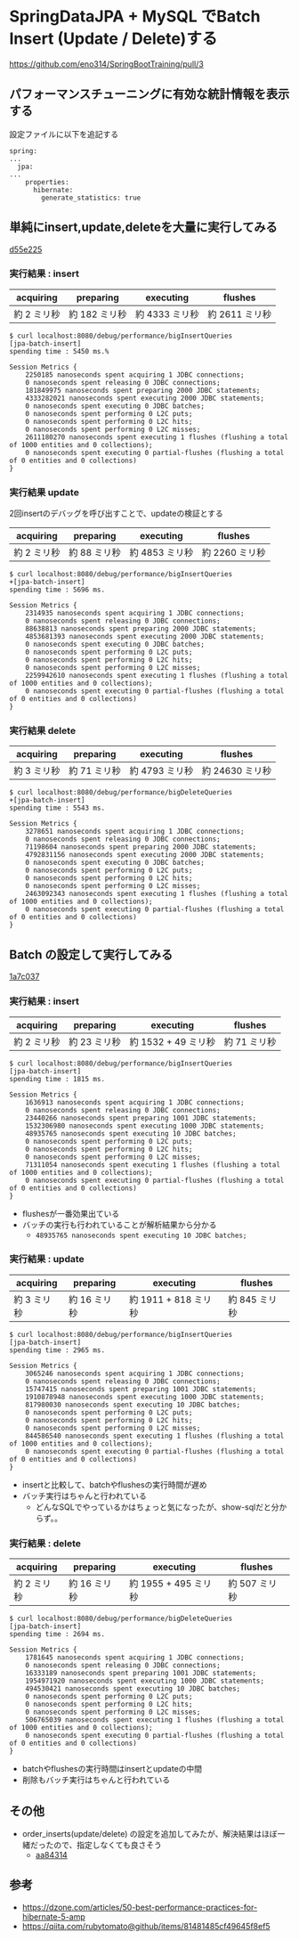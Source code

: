 # SpringDataJPA + MySQL でBatch Insert (Update / Delete)する

https://github.com/eno314/SpringBootTraining/pull/3

## パフォーマンスチューニングに有効な統計情報を表示する

設定ファイルに以下を追記する

```:yaml
spring:
...
  jpa:
...
    properties:
      hibernate:
        generate_statistics: true
```

## 単純にinsert,update,deleteを大量に実行してみる

[d55e225](https://github.com/eno314/SpringBootTraining/commit/d55e225b8dd59c5930a1df58f45d91eeaa5e0485)

### 実行結果 : insert

| acquiring | preparing | executing | flushes |
|---|---|---|---|
| 約 2 ミリ秒 | 約 182 ミリ秒 | 約 4333 ミリ秒 | 約 2611 ミリ秒 |

```
$ curl localhost:8080/debug/performance/bigInsertQueries                                                                                                 [jpa-batch-insert]
spending time : 5450 ms.%
```

```
Session Metrics {
    2250185 nanoseconds spent acquiring 1 JDBC connections;
    0 nanoseconds spent releasing 0 JDBC connections;
    181849975 nanoseconds spent preparing 2000 JDBC statements;
    4333282021 nanoseconds spent executing 2000 JDBC statements;
    0 nanoseconds spent executing 0 JDBC batches;
    0 nanoseconds spent performing 0 L2C puts;
    0 nanoseconds spent performing 0 L2C hits;
    0 nanoseconds spent performing 0 L2C misses;
    2611180270 nanoseconds spent executing 1 flushes (flushing a total of 1000 entities and 0 collections);
    0 nanoseconds spent executing 0 partial-flushes (flushing a total of 0 entities and 0 collections)
}
```


### 実行結果 update

2回insertのデバッグを呼び出すことで、updateの検証とする

| acquiring | preparing | executing | flushes |
|---|---|---|---|
| 約 2 ミリ秒 | 約 88 ミリ秒 | 約 4853 ミリ秒 | 約 2260 ミリ秒 |

```
$ curl localhost:8080/debug/performance/bigInsertQueries                                                                                                +[jpa-batch-insert]
spending time : 5696 ms.
```

```
Session Metrics {
    2314935 nanoseconds spent acquiring 1 JDBC connections;
    0 nanoseconds spent releasing 0 JDBC connections;
    88638813 nanoseconds spent preparing 2000 JDBC statements;
    4853681393 nanoseconds spent executing 2000 JDBC statements;
    0 nanoseconds spent executing 0 JDBC batches;
    0 nanoseconds spent performing 0 L2C puts;
    0 nanoseconds spent performing 0 L2C hits;
    0 nanoseconds spent performing 0 L2C misses;
    2259942610 nanoseconds spent executing 1 flushes (flushing a total of 1000 entities and 0 collections);
    0 nanoseconds spent executing 0 partial-flushes (flushing a total of 0 entities and 0 collections)
}
```

### 実行結果 delete

| acquiring | preparing | executing | flushes |
|---|---|---|---|
| 約 3 ミリ秒 | 約 71 ミリ秒 | 約 4793 ミリ秒 | 約 24630 ミリ秒 |

```
$ curl localhost:8080/debug/performance/bigDeleteQueries                                                                                                +[jpa-batch-insert]
spending time : 5543 ms.
```

```
Session Metrics {
    3278651 nanoseconds spent acquiring 1 JDBC connections;
    0 nanoseconds spent releasing 0 JDBC connections;
    71198604 nanoseconds spent preparing 2000 JDBC statements;
    4792831156 nanoseconds spent executing 2000 JDBC statements;
    0 nanoseconds spent executing 0 JDBC batches;
    0 nanoseconds spent performing 0 L2C puts;
    0 nanoseconds spent performing 0 L2C hits;
    0 nanoseconds spent performing 0 L2C misses;
    2463092343 nanoseconds spent executing 1 flushes (flushing a total of 1000 entities and 0 collections);
    0 nanoseconds spent executing 0 partial-flushes (flushing a total of 0 entities and 0 collections)
}
```

## Batch の設定して実行してみる

[1a7c037](https://github.com/eno314/SpringBootTraining/commit/1a7c037ccd9d73483bdc58b3eed3bd2bf799e1e8)

### 実行結果 : insert

| acquiring | preparing | executing | flushes |
|---|---|---|---|
| 約 2 ミリ秒 | 約 23 ミリ秒 | 約 1532 + 49 ミリ秒  | 約 71 ミリ秒 |

```
$ curl localhost:8080/debug/performance/bigInsertQueries                                                                                                 [jpa-batch-insert]
spending time : 1815 ms.
```

```
Session Metrics {
    1636913 nanoseconds spent acquiring 1 JDBC connections;
    0 nanoseconds spent releasing 0 JDBC connections;
    23440266 nanoseconds spent preparing 1001 JDBC statements;
    1532306980 nanoseconds spent executing 1000 JDBC statements;
    48935765 nanoseconds spent executing 10 JDBC batches;
    0 nanoseconds spent performing 0 L2C puts;
    0 nanoseconds spent performing 0 L2C hits;
    0 nanoseconds spent performing 0 L2C misses;
    71311054 nanoseconds spent executing 1 flushes (flushing a total of 1000 entities and 0 collections);
    0 nanoseconds spent executing 0 partial-flushes (flushing a total of 0 entities and 0 collections)
}
```

- flushesが一番効果出ている
- バッチの実行も行われていることが解析結果から分かる
    - `48935765 nanoseconds spent executing 10 JDBC batches;`
    
### 実行結果 : update

| acquiring | preparing | executing | flushes |
|---|---|---|---|
| 約 3 ミリ秒 | 約 16 ミリ秒 | 約 1911 + 818 ミリ秒  | 約 845 ミリ秒 |

```
$ curl localhost:8080/debug/performance/bigInsertQueries                                                                                                 [jpa-batch-insert]
spending time : 2965 ms.
```

```
Session Metrics {
    3065246 nanoseconds spent acquiring 1 JDBC connections;
    0 nanoseconds spent releasing 0 JDBC connections;
    15747415 nanoseconds spent preparing 1001 JDBC statements;
    1910878948 nanoseconds spent executing 1000 JDBC statements;
    817980030 nanoseconds spent executing 10 JDBC batches;
    0 nanoseconds spent performing 0 L2C puts;
    0 nanoseconds spent performing 0 L2C hits;
    0 nanoseconds spent performing 0 L2C misses;
    844586540 nanoseconds spent executing 1 flushes (flushing a total of 1000 entities and 0 collections);
    0 nanoseconds spent executing 0 partial-flushes (flushing a total of 0 entities and 0 collections)
}
```

- insertと比較して、batchやflushesの実行時間が遅め
- バッチ実行はちゃんと行われている
    - どんなSQLでやっているかはちょっと気になったが、show-sqlだと分からず。。

### 実行結果 : delete

| acquiring | preparing | executing | flushes |
|---|---|---|---|
| 約 2 ミリ秒 | 約 16 ミリ秒 | 約 1955 + 495 ミリ秒  | 約 507 ミリ秒 |

```
$ curl localhost:8080/debug/performance/bigDeleteQueries                                                                                                 [jpa-batch-insert]
spending time : 2694 ms.
```

```
Session Metrics {
    1781645 nanoseconds spent acquiring 1 JDBC connections;
    0 nanoseconds spent releasing 0 JDBC connections;
    16333189 nanoseconds spent preparing 1001 JDBC statements;
    1954971920 nanoseconds spent executing 1000 JDBC statements;
    494530421 nanoseconds spent executing 10 JDBC batches;
    0 nanoseconds spent performing 0 L2C puts;
    0 nanoseconds spent performing 0 L2C hits;
    0 nanoseconds spent performing 0 L2C misses;
    506765039 nanoseconds spent executing 1 flushes (flushing a total of 1000 entities and 0 collections);
    0 nanoseconds spent executing 0 partial-flushes (flushing a total of 0 entities and 0 collections)
}
```

- batchやflushesの実行時間はinsertとupdateの中間
- 削除もバッチ実行はちゃんと行われている

## その他

- order_inserts(update/delete) の設定を追加してみたが、解決結果はほぼ一緒だったので、指定しなくても良さそう
    - [aa84314](https://github.com/eno314/SpringBootTraining/commit/aa84314db6b23563e074f31764c944e53df472a0)

## 参考
- https://dzone.com/articles/50-best-performance-practices-for-hibernate-5-amp
- https://qiita.com/rubytomato@github/items/81481485cf49645f8ef5


